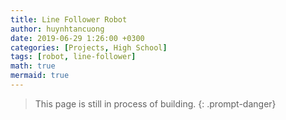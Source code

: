 ```yaml
---
title: Line Follower Robot
author: huynhtancuong
date: 2019-06-29 1:26:00 +0300
categories: [Projects, High School]
tags: [robot, line-follower]
math: true
mermaid: true
---
```


> This page is still in process of building.
{: .prompt-danger}